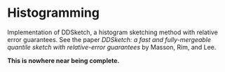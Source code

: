 Histogramming
=============

Implementation of DDSketch, a histogram sketching method with relative error guarantees.
See the paper *DDSketch: a fast and fully-mergeable quantile sketch with relative-error guarantees* by Masson, Rim, and Lee.

**This is nowhere near being complete.**
